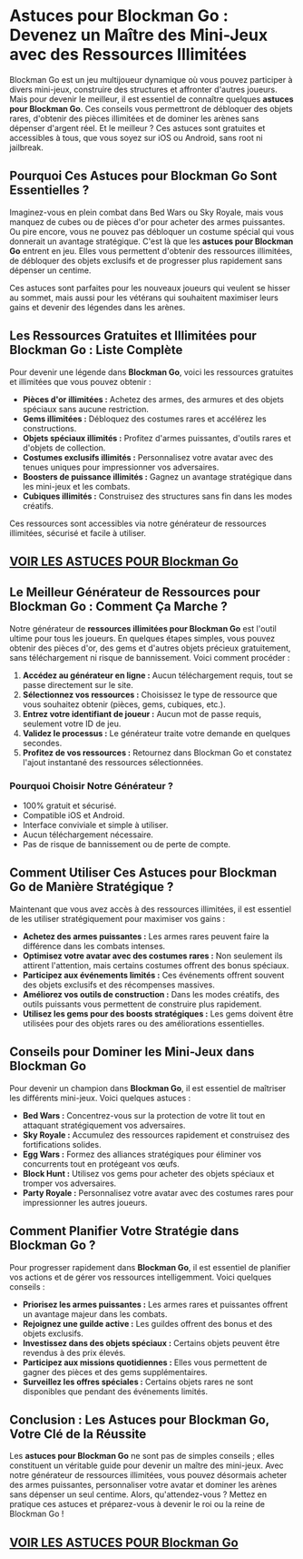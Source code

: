 # **Astuces pour Blockman Go : Devenez un Maître des Mini-Jeux avec des Ressources Illimitées**

Blockman Go est un jeu multijoueur dynamique où vous pouvez participer à divers mini-jeux, construire des structures et affronter d'autres joueurs. Mais pour devenir le meilleur, il est essentiel de connaître quelques **astuces pour Blockman Go**. Ces conseils vous permettront de débloquer des objets rares, d'obtenir des pièces illimitées et de dominer les arènes sans dépenser d'argent réel. Et le meilleur ? Ces astuces sont gratuites et accessibles à tous, que vous soyez sur iOS ou Android, sans root ni jailbreak.

## **Pourquoi Ces Astuces pour Blockman Go Sont Essentielles ?**

Imaginez-vous en plein combat dans Bed Wars ou Sky Royale, mais vous manquez de cubes ou de pièces d'or pour acheter des armes puissantes. Ou pire encore, vous ne pouvez pas débloquer un costume spécial qui vous donnerait un avantage stratégique. C'est là que les **astuces pour Blockman Go** entrent en jeu. Elles vous permettent d'obtenir des ressources illimitées, de débloquer des objets exclusifs et de progresser plus rapidement sans dépenser un centime.

Ces astuces sont parfaites pour les nouveaux joueurs qui veulent se hisser au sommet, mais aussi pour les vétérans qui souhaitent maximiser leurs gains et devenir des légendes dans les arènes.

## **Les Ressources Gratuites et Illimitées pour Blockman Go : Liste Complète**

Pour devenir une légende dans **Blockman Go**, voici les ressources gratuites et illimitées que vous pouvez obtenir :

- **Pièces d'or illimitées :** Achetez des armes, des armures et des objets spéciaux sans aucune restriction.
- **Gems illimitées :** Débloquez des costumes rares et accélérez les constructions.
- **Objets spéciaux illimités :** Profitez d'armes puissantes, d'outils rares et d'objets de collection.
- **Costumes exclusifs illimités :** Personnalisez votre avatar avec des tenues uniques pour impressionner vos adversaires.
- **Boosters de puissance illimités :** Gagnez un avantage stratégique dans les mini-jeux et les combats.
- **Cubiques illimités :** Construisez des structures sans fin dans les modes créatifs.

Ces ressources sont accessibles via notre générateur de ressources illimitées, sécurisé et facile à utiliser.

## [VOIR LES ASTUCES POUR Blockman Go](https://telechargerdesressources.click/downloadfr.html)

## **Le Meilleur Générateur de Ressources pour Blockman Go : Comment Ça Marche ?**

Notre générateur de **ressources illimitées pour Blockman Go** est l'outil ultime pour tous les joueurs. En quelques étapes simples, vous pouvez obtenir des pièces d'or, des gems et d'autres objets précieux gratuitement, sans téléchargement ni risque de bannissement. Voici comment procéder :

1. **Accédez au générateur en ligne :** Aucun téléchargement requis, tout se passe directement sur le site.
2. **Sélectionnez vos ressources :** Choisissez le type de ressource que vous souhaitez obtenir (pièces, gems, cubiques, etc.).
3. **Entrez votre identifiant de joueur :** Aucun mot de passe requis, seulement votre ID de jeu.
4. **Validez le processus :** Le générateur traite votre demande en quelques secondes.
5. **Profitez de vos ressources :** Retournez dans Blockman Go et constatez l'ajout instantané des ressources sélectionnées.

### **Pourquoi Choisir Notre Générateur ?**

- 100% gratuit et sécurisé.
- Compatible iOS et Android.
- Interface conviviale et simple à utiliser.
- Aucun téléchargement nécessaire.
- Pas de risque de bannissement ou de perte de compte.

## **Comment Utiliser Ces Astuces pour Blockman Go de Manière Stratégique ?**

Maintenant que vous avez accès à des ressources illimitées, il est essentiel de les utiliser stratégiquement pour maximiser vos gains :

- **Achetez des armes puissantes :** Les armes rares peuvent faire la différence dans les combats intenses.
- **Optimisez votre avatar avec des costumes rares :** Non seulement ils attirent l'attention, mais certains costumes offrent des bonus spéciaux.
- **Participez aux événements limités :** Ces événements offrent souvent des objets exclusifs et des récompenses massives.
- **Améliorez vos outils de construction :** Dans les modes créatifs, des outils puissants vous permettent de construire plus rapidement.
- **Utilisez les gems pour des boosts stratégiques :** Les gems doivent être utilisées pour des objets rares ou des améliorations essentielles.

## **Conseils pour Dominer les Mini-Jeux dans Blockman Go**

Pour devenir un champion dans **Blockman Go**, il est essentiel de maîtriser les différents mini-jeux. Voici quelques astuces :

- **Bed Wars :** Concentrez-vous sur la protection de votre lit tout en attaquant stratégiquement vos adversaires.
- **Sky Royale :** Accumulez des ressources rapidement et construisez des fortifications solides.
- **Egg Wars :** Formez des alliances stratégiques pour éliminer vos concurrents tout en protégeant vos œufs.
- **Block Hunt :** Utilisez vos gems pour acheter des objets spéciaux et tromper vos adversaires.
- **Party Royale :** Personnalisez votre avatar avec des costumes rares pour impressionner les autres joueurs.

## **Comment Planifier Votre Stratégie dans Blockman Go ?**

Pour progresser rapidement dans **Blockman Go**, il est essentiel de planifier vos actions et de gérer vos ressources intelligemment. Voici quelques conseils :

- **Priorisez les armes puissantes :** Les armes rares et puissantes offrent un avantage majeur dans les combats.
- **Rejoignez une guilde active :** Les guildes offrent des bonus et des objets exclusifs.
- **Investissez dans des objets spéciaux :** Certains objets peuvent être revendus à des prix élevés.
- **Participez aux missions quotidiennes :** Elles vous permettent de gagner des pièces et des gems supplémentaires.
- **Surveillez les offres spéciales :** Certains objets rares ne sont disponibles que pendant des événements limités.

## **Conclusion : Les Astuces pour Blockman Go, Votre Clé de la Réussite**

Les **astuces pour Blockman Go** ne sont pas de simples conseils ; elles constituent un véritable guide pour devenir un maître des mini-jeux. Avec notre générateur de ressources illimitées, vous pouvez désormais acheter des armes puissantes, personnaliser votre avatar et dominer les arènes sans dépenser un seul centime. Alors, qu'attendez-vous ? Mettez en pratique ces astuces et préparez-vous à devenir le roi ou la reine de Blockman Go !

## [VOIR LES ASTUCES POUR Blockman Go](https://telechargerdesressources.click/downloadfr.html)
